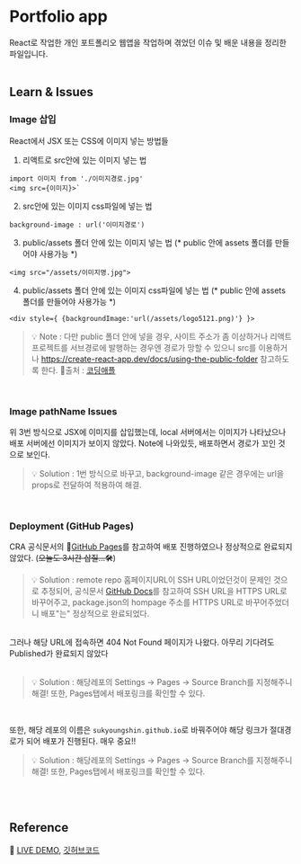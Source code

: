 # Portfolio app

React로 작업한 개인 포트폴리오 웹앱을 작업하며 겪었던 이슈 및 배운 내용을 정리한 파일입니다.<br/><br/>

## Learn & Issues
### Image 삽입
React에서 JSX 또는 CSS에 이미지 넣는 방법들
1. 리액트로 src안에 있는 이미지 넣는 법<br>
```
import 이미지 from './이미지경로.jpg'
<img src={이미지}>`
```

2. src안에 있는 이미지 css파일에 넣는 법 <br>
```
background-image : url('이미지경로')
```

3. public/assets 폴더 안에 있는 이미지 넣는 법 (* public 안에 assets 폴더를 만들어야 사용가능 *)
```
<img src="/assets/이미지명.jpg">
```

4. public/assets 폴더 안에 있는 이미지 css파일에 넣는 법 (* public 안에 assets 폴더를 만들어야 사용가능 *)

```
<div style={ {backgroundImage:'url(/assets/logo5121.png)'} }>
```

> 💡 Note : 다만 public 폴더 안에 넣을 경우, 사이트 주소가 좀 이상하거나 리액트프로젝트를 서브경로에 발행하는 경우엔 경로가 망할 수 있으니
src를 이용하거나 https://create-react-app.dev/docs/using-the-public-folder 참고하도록 한다. 🔗출처 : [코딩애플](https://online.codingapple.com/forums/topic/image-url-%EC%A7%88%EB%AC%B8-%EC%9E%88%EC%8A%B5%EB%8B%88%EB%8B%A4/)

<br/>

### Image pathName Issues
위 3번 방식으로 JSX에 이미지를 삽입했는데, local 서버에서는 이미지가 나타났으나 배포 서버에선 이미지가 보이지 않았다. Note에 나와있듯, 배포하면서 경로가 꼬인 것으로 보인다.

> 💡 Solution : 1번 방식으로 바꾸고, background-image 같은 경우에는 url을 props로 전달하여 적용하여 해결.
<br/>

### Deployment (GitHub Pages)

CRA 공식문서의 🔗[GitHub Pages](https://create-react-app.dev/docs/deployment/)를 참고하여 배포 진행하였으나 정상적으로 완료되지 않았다. (<strike>오늘도 3시간 삽질...🛠️</strike>) <br/>

> 💡 Solution : remote repo 홈페이지URL이 SSH URL이었던것이 문제인 것으로 추정되어, 공식문서 [GitHub Docs](https://docs.github.com/en/get-started/getting-started-with-git/managing-remote-repositories)를 참고하여 SSH URL을 HTTPS URL로 바꾸어주고, package.json의 hompage 주소를 HTTPS URL로 바꾸어주었더니 배포"는" 정상적으로 완료되었다.

<br/>
그러나 해당 URL에 접속하면 404 Not Found 페이지가 나왔다. 아무리 기다려도 Published가 완료되지 않았다
<br/><br/>

> 💡 Solution : 해당레포의 Settings -> Pages -> Source Branch를 지정해주니 해결! 또한, Pages탭에서 배포링크를 확인할 수 있다.

<br/>

또한, 해당 레포의 이름은 `sukyoungshin.github.io`로 바꿔주어야 해당 링크가 절대경로가 되어 배포가 진행된다. 매우 중요!! <br/>

> 💡 Solution : 해당레포의 Settings -> Pages -> Source Branch를 지정해주니 해결! 또한, Pages탭에서 배포링크를 확인할 수 있다.

<br/><br/>

## Reference
🔗 [LIVE DEMO](https://sukyoungshin.github.io/githubpage/), [깃허브코드](https://github.com/sukyoungshin/githubpage)
